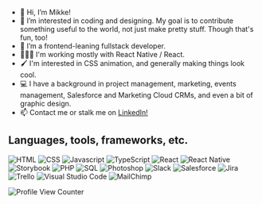 - 👋 Hi, I’m Mikke!
- 👀 I’m interested in coding and designing. My goal is to contribute something useful to the world, not just make pretty stuff. Though that's fun, too!
- 🌱 I’m a frontend-leaning fullstack developer. 
- 🧑🏻‍💻 I'm working mostly with React Native / React.
- 🖌 I'm interested in CSS animation, and generally making things look cool.
- 💻 I have a background in project management, marketing, events management, Salesforce and Marketing Cloud CRMs, and even a bit of graphic design. 
- 📫 Contact me or stalk me on [LinkedIn!](https://www.linkedin.com/in/mjblakley87/)

## Languages, tools, frameworks, etc.

![HTML](https://img.shields.io/badge/HTML5-E34F26?style=for-the-badge&logo=html5&logoColor=white)
![CSS](https://img.shields.io/badge/CSS3-1572B6?style=for-the-badge&logo=css3&logoColor=white)
![Javascript](https://img.shields.io/badge/JavaScript-F7DF1E?style=for-the-badge&logo=javascript&logoColor=black)
![TypeScript](https://img.shields.io/badge/typescript-%23007ACC.svg?style=for-the-badge&logo=typescript&logoColor=white)
![React](https://img.shields.io/badge/React-20232A?style=for-the-badge&logo=react&logoColor=61DAFB)
![React Native](https://img.shields.io/badge/react_native-%2320232a.svg?style=for-the-badge&logo=react&logoColor=%2361DAFB)
![Storybook](https://img.shields.io/badge/-Storybook-FF4785?style=for-the-badge&logo=storybook&logoColor=white)
![PHP](https://img.shields.io/badge/PHP-777BB4?style=for-the-badge&logo=php&logoColor=white)
![SQL](https://img.shields.io/badge/MySQL-005C84?style=for-the-badge&logo=mysql&logoColor=white)
![Photoshop](https://img.shields.io/badge/Adobe%20Photoshop-31A8FF?style=for-the-badge&logo=Adobe%20Photoshop&logoColor=black)
![Slack](https://img.shields.io/badge/Slack-4A154B?style=for-the-badge&logo=slack&logoColor=white)
![Salesforce](https://img.shields.io/badge/Salesforce-00A1E0?style=for-the-badge&logo=Salesforce&logoColor=white)
![Jira](https://img.shields.io/badge/Jira-0052CC?style=for-the-badge&logo=Jira&logoColor=white)
![Trello](https://img.shields.io/badge/Trello-0052CC?style=for-the-badge&logo=trello&logoColor=white)
![Visual Studio Code](https://img.shields.io/badge/Visual_Studio_Code-0078D4?style=for-the-badge&logo=visual%20studio%20code&logoColor=white)
![MailChimp](https://img.shields.io/badge/MailChimp-FFE01B.svg?style=for-the-badge&logo=MailChimp&logoColor=black)

![Profile View Counter](https://komarev.com/ghpvc/?username=MikkeBee)


<!---
MikkeBee/MikkeBee is a ✨ special ✨ repository because its `README.md` (this file) appears on your GitHub profile.
You can click the Preview link to take a look at your changes.
--->
